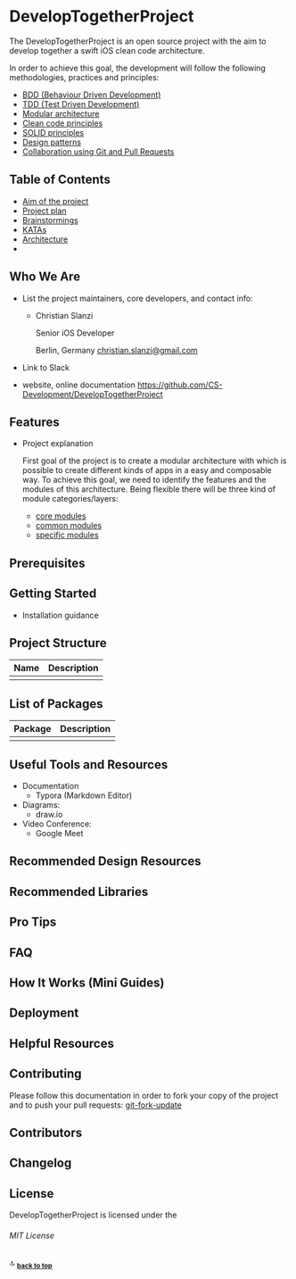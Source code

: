 # DevelopTogetherProject
The DevelopTogetherProject is an open source project with the aim to develop together a swift iOS clean code architecture. 

In order to achieve this goal, the development will follow the following methodologies, practices and principles:

- [BDD (Behaviour Driven Development)](Docs/Methodologies/001_BDD.md) 
- [TDD (Test Driven Development)](Docs/Methodologies/002_TDD.md) 
- [Modular architecture](Docs/Methodologies/006_ModularArchitecture.md) 
- [Clean code principles](Docs/Methodologies/003_CleanCode.md) 
- [SOLID principles](Docs/Methodologies/004_Solid.md) 
- [Design patterns](Docs/Methodologies/005_DesignPatterns.md) 
- [Collaboration using Git and Pull Requests](Docs/git-fork-update/000_PullRequest.md) 

## Table of Contents

- [Aim of the project](Docs/Methodologies/000_Introduction.md)
- [Project plan](Docs/ProjectPlan/000_ProjectPlan.md)
- [Brainstormings](Docs/Brainstormings/000_Brainstormings.md)
- [KATAs](Docs/Katas/000_Katas.md)
- [Architecture](Docs/Architecture/000_Architecture.md)
- [](#)

## Who We Are

* List the project maintainers, core developers, and contact info:

  - Christian Slanzi

    Senior iOS Developer

    Berlin, Germany
    christian.slanzi@gmail.com

* Link to Slack

* website, online documentation
  https://github.com/CS-Development/DevelopTogetherProject 

## Features

* Project explanation

  First goal of the project is to create a modular architecture with which is possible to create different kinds of apps in a easy and composable way. To achieve this goal, we need to identify the features and the modules of this architecture. Being flexible there will be three kind of module categories/layers: 

  - [core modules](Docs/Modules/000_CoreModules.md)
  - [common modules](Docs/Modules/001_CommonModules.md) 
  - [specific modules](Docs/Modules/002_SpecificModules.md)

## Prerequisites

## Getting Started

* Installation guidance

## Project Structure

| Name | Description |
| ---- | ----------- |
|      |             |

## List of Packages

| Package | Description |
| ------- | ----------- |
|         |             |

## Useful Tools and Resources

- Documentation
  - Typora (Markdown Editor)
- Diagrams:
  - draw.io
- Video Conference:
  - Google Meet

## Recommended Design Resources

## Recommended Libraries

## Pro Tips

## FAQ

## How It Works (Mini Guides)

## Deployment

## Helpful Resources

## Contributing

Please follow this documentation in order to fork your copy of the project and to push your pull requests:
[git-fork-update](Docs/git-fork-update/gistfile1.md)

## Contributors

## Changelog

## License  

DevelopTogetherProject is licensed under the

###### MIT License

:top: <sub>[**back to top**](#table-of-contents)</sub>

